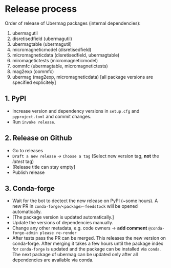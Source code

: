 # Release process

Order of release of Ubermag packages (internal dependencies):

1. ubermagutil
2. disretisedfield (ubermagutil)
3. ubermagtable (ubermagutil)
4. micromagneticmodel (disretisedfield)
5. micromagneticdata (disretisedfield, ubermagtable)
6. miromagetictests (micromagneticmodel)
7. oommfc (ubermagtable, micromagnetictests)
8. mag2exp (oommfc)
9. ubermag (mag2exp, micromagneticdata) [all package versions are specified explicitely]

## 1. PyPI

- Increase version and dependency versions in `setup.cfg` and `pyproject.toml`
  and commit changes.
- Run `invoke release`.

## 2. Release on Github

- Go to releases
- `Draft a new release` -> `Choose a tag` (Select new version tag, **not** the
  *latest* tag)
- [Release title can stay empty]
- Publish release

## 3. Conda-forge

- Wait for the bot to dectect the new release on PyPI (~some hours). A new PR in
  `conda-forge/<package>-feedstock` will be opened automatically.
- [The package version is updated automatically.]
- Update the versions of dependencies manually.
- Change any other metadata, e.g. code owners -> **add comment**
  `@conda-forge-admin please re-render`
- After tests pass the PR can be merged. This releases the new version on
  conda-forge. After merging it takes a few hours until the package index for
  `conda-forge` is updated and the package can be installed via `conda`. The
  next package of ubermag can be updated only after all dependencies are
  available via conda.

